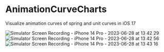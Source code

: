 # AnimationCurveCharts
Visualize animation curves of spring and unit curves in iOS 17

![Simulator Screen Recording - iPhone 14 Pro - 2023-06-28 at 13 42 29](https://github.com/fruitcoder/AnimationCurveCharts/assets/5515849/b0b22fc0-f3b2-4109-8460-aed34f993bb6)
![Simulator Screen Recording - iPhone 14 Pro - 2023-06-28 at 13 42 56](https://github.com/fruitcoder/AnimationCurveCharts/assets/5515849/82d943ca-ed42-4890-8868-2fc925c3913c)
![Simulator Screen Recording - iPhone 14 Pro - 2023-06-28 at 13 43 16](https://github.com/fruitcoder/AnimationCurveCharts/assets/5515849/c5139397-2da3-4d1f-8c45-94ad275d98d6)

